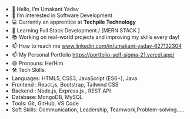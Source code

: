 - 👋 Hello, I’m Umakant Yadav
- 👀 I’m interested in Software Development
- 💻 Currently an apprentice at **Techpile Technology**  
- 🚀 Learning Full Stack Development / [MERN STACK ]  
- 📚 Working on real-world projects and improving my skills every day!
- 📫 How to reach me www.linkedin.com/in/umakant-yadav-627132304
- 📫 My Personal Portfolio https://portfolio-self-sigma-21.vercel.app/
- 😄 Pronouns: He/Him
- 🛠️ Tech Skills:
- Languages:  HTML5, CSS3, JavaScript (ES6+), Java
- Frontend :  React.js, Bootstrap, Tailwind CSS
- Backend : Node.js, Express.js , REST API                                     
- Database: MongoDB, MySQL
- Tools: Git, GitHub, VS Code
- Soft Skills: Communication, Leadership, Teamwork,Problem-solving.....

<!---
umakant214/umakant214 is a ✨ special ✨ repository because its `README.md` (this file) appears on your GitHub profile.
You can click the Preview link to take a look at your changes.
--->

